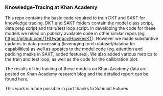 ### Knowledge-Tracing at Khan Academy

This repo contains the basic code required to train DKT and SAKT for knowledge tracing. DKT and SAKT folders contain the model class script, data prep script and train/test loop script.
In developing the code for these models we relied on publicly available code in other similar repos (eg. https://github.com/THUwangcy/HawkesKT). 
However we made substantive updates to data processing (leveraging torch dataset/dataloader capabilities) as well as updates to the model code (eg. attention and padding masks in SAKT, added features). 
We also added various metrics to the train and test loop, as well as the code for the callibration plot. 

The results of the training of these models on Khan Academy data are posted on Khan Academy research blog and the detailed report can be found here. 

This work is made possible in part thanks to Schmidt Futures. 

